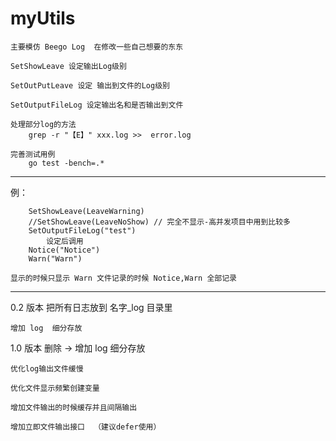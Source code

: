 # myUtils
	
	主要模仿 Beego Log  在修改一些自己想要的东东
	
	SetShowLeave 设定输出Log级别
	
	SetOutPutLeave 设定 输出到文件的Log级别
	
	SetOutputFileLog 设定输出名和是否输出到文件
	
	处理部分log的方法
		grep -r "【E】" xxx.log >>  error.log
	
	完善测试用例
		go test -bench=.*
---

例：
```
	SetShowLeave(LeaveWarning) 
	//SetShowLeave(LeaveNoShow) // 完全不显示-高并发项目中用到比较多
	SetOutputFileLog("test")
		设定后调用
	Notice("Notice")
	Warn("Warn")
```
	显示的时候只显示 Warn 文件记录的时候 Notice,Warn 全部记录
---

0.2 版本
	把所有日志放到 名字_log 目录里

	增加 log  细分存放

1.0 版本
	删除  -> 增加 log  细分存放

	优化log输出文件缓慢

	优化文件显示频繁创建变量

	增加文件输出的时候缓存并且间隔输出

	增加立即文件输出接口	（建议defer使用）
